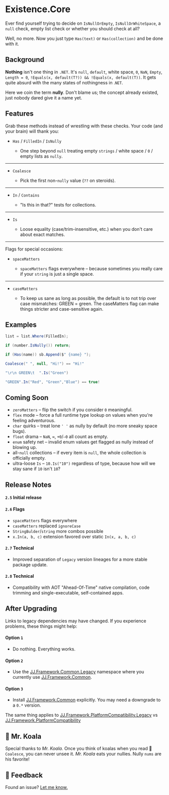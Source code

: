 ﻿Existence.Core
==============

Ever find yourself trying to decide on `IsNullOrEmpty`, `IsNullOrWhiteSpace`, a `null` check, empty list check or whether you should check at all?

Well, no more. Now you just type `Has(text)` or `Has(collection)` and be done with it.


Background
----------

__Nothing__ isn't one thing in `.NET`. It's `null`, `default`, white space, `0`, `NaN`, `Empty`, `Length = 0`, `!Equals(x, default(T?)) && !Equals(x, default(T))`. It gets quite absurd with the many states of nothingness in .`NET`.

Here we coin the term __nully__. Don't blame us; the concept already existed, just nobody dared give it a name yet.


Features
--------

Grab these methods instead of wrestling with these checks. Your code (and your brain) will thank you:

- `Has` / `FilledIn` / `IsNully`

    - One step beyond `null` treating empty `strings` / white space / `0` / empty lists as `nully`.

-----

- `Coalesce`

    - Pick the first non-`nully` value (`??` on steroids).

-----

- `In` / `Contains`

    - "Is this in that?" tests for collections.

-----

- `Is`

    - Loose equality (case/trim-insensitive, etc.) when you don't care about exact matches.

-----

Flags for special occasions:

- `spaceMatters`


    - `spaceMatters` flags everywhere – because sometimes you really care if your `string` is just a single space.

-----

- `caseMatters`

    - To keep us sane as long as possible, the default is to not trip over case mismatches: GREEN = green. The caseMatters flag can make things stricter and case-sensitive again.


Examples
--------

```cs
list = list.Where(FilledIn);

if (number.IsNully()) return;

if (Has(name)) sb.Append($" {name} ");

Coalesce(" ", null, "Hi!") == "Hi!"

"\r\n GREEN\t  ".Is("Green")

"GREEN".In("Red", "Green","Blue") == true!
```


Coming Soon
-----------

- `zeroMatters` – flip the switch if you consider `0` meaningful.
- `flex` mode – force a full runtime type lookup on values when you're feeling adventurous.
- `char` quirks – treat lone `' '` as nully by default (no more sneaky space bugs).
- `float` drama – `NaN`, `∞`, `+0`/`–0` all count as empty.
- `enum` safety net – invalid enum values get flagged as nully instead of blowing up.
- all-`null` collections – if every item is `null`, the whole collection is officially empty.
- ultra-loose `Is` – `10.Is("10")` regardless of type, because how will we stay sane if `10` isn't `10`?

Release Notes
--------

#### `2.5` Initial release
#### `2.6` Flags
- `spaceMatters` flags everywhere  
- `caseMatters` replaced `ignoreCase`  
- `StringBulder`/`string` more combos possible  
- `x.In(a, b, c)` extension favored over static `In(x, a, b, c)`  
#### `2.7` Technical
- Improved separation of `Legacy` version lineages for a more stable package update.
#### `2.8` Technical
- Compatibility with AOT "Ahead-Of-Time" native compilation, code trimming and single-executable, self-contained apps.


After Upgrading
---------------

Links to legacy dependencies may have changed. If you experience problems, these things might help:

#### Option `1`
- Do nothing. Everything works.
#### Option `2`
- Use the [JJ.Framework.Common.Legacy](https://www.nuget.org/packages/JJ.Framework.Common.Legacy) namespace where you currently use [JJ.Framework.Common](https://www.nuget.org/packages/JJ.Framework.Common/0.250.3184).
#### Option `3`
- Install [JJ.Framework.Common](https://www.nuget.org/packages/JJ.Framework.Common/0.250.3184) explicitly. You may need a downgrade to a `0.*` version.

The same thing applies to 
[JJ.Framework.PlatformCompatibility.Legacy](https://www.nuget.org/packages/JJ.Framework.PlatformCompatibility.Legacy) vs [JJ.Framework.PlatformCompatibility](https://www.nuget.org/packages/JJ.Framework.PlatformCompatibility/0.250.3184)


🐨 Mr. Koala
------------

Special thanks to *Mr. Koala.* Once you think of koalas when you read 🐨 `Coalesce`, you can never unsee it. *Mr. Koala* eats your nullies. Nully `nums` are his favorite!


💬 Feedback
------------

Found an issue? [Let me know.](https://jjvanzon.github.io/#-how-to-reach-me)